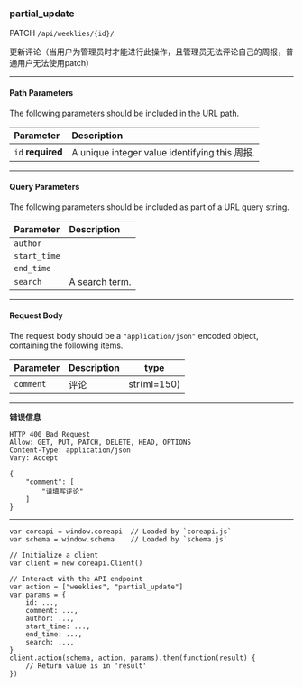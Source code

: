 ### partial_update

PATCH `/api/weeklies/{id}/`

更新评论（当用户为管理员时才能进行此操作，且管理员无法评论自己的周报，普通用户无法使用patch）

---

#### Path Parameters

The following parameters should be included in the URL path.

| Parameter         | Description                                   |
| :---------------- | :-------------------------------------------- |
| `id` **required** | A unique integer value identifying this 周报. |

---

#### Query Parameters

The following parameters should be included as part of a URL query string.

| Parameter    | Description    |
| :----------- | :------------- |
| `author`     |                |
| `start_time` |                |
| `end_time`   |                |
| `search`     | A search term. |

---

#### Request Body

The request body should be a `"application/json"` encoded object, containing the following items.

| Parameter | Description | type        |
| :-------- | :---------- | ----------- |
| `comment` | 评论        | str(ml=150) |

---

**错误信息**

```
HTTP 400 Bad Request
Allow: GET, PUT, PATCH, DELETE, HEAD, OPTIONS
Content-Type: application/json
Vary: Accept

{
    "comment": [
        "请填写评论"
    ]
}
```

---

```
var coreapi = window.coreapi  // Loaded by `coreapi.js`
var schema = window.schema    // Loaded by `schema.js`

// Initialize a client
var client = new coreapi.Client()

// Interact with the API endpoint
var action = ["weeklies", "partial_update"]
var params = {
    id: ...,
    comment: ...,
    author: ...,
    start_time: ...,
    end_time: ...,
    search: ...,
}
client.action(schema, action, params).then(function(result) {
    // Return value is in 'result'
})
```